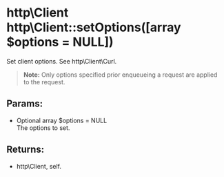 # http\Client http\Client::setOptions([array $options = NULL])

Set client options.
See http\Client\Curl.

> **Note:** Only options specified prior enqueueing a request are applied to the request.

## Params:

* Optional array $options = NULL  
  The options to set.

## Returns:

* http\Client, self.

